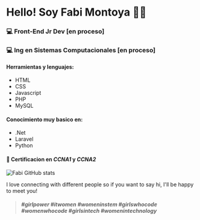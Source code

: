 # Hello! Soy Fabi Montoya :rocket::crown:

### :computer: Front-End Jr Dev [en proceso]

### :computer: Ing en Sistemas Computacionales [en proceso]

#### Herramientas y lenguajes:

- HTML
- CSS
- Javascript
- PHP
- MySQL

#### Conocimiento muy basico en:

- .Net
- Laravel
- Python

#### :satellite: Certificacion en **_CCNA1_** y **_CCNA2_**

![Fabi GitHub stats](https://github-readme-stats.vercel.app/api?username=fabimmu&theme=material-palenight&show_icons=true)

I love connecting with different people so if you want to say hi, I'll be happy to meet you!

> ##### _#girlpower #itwomen #womeninstem #girlswhocode #womenwhocode #girlsintech #womenintechnology_
